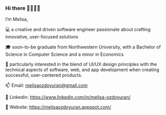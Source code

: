 ### Hi there 👱🏼‍♀️👋

I’m Melisa,

💻 a creative and driven software engineer passionate about crafting innovative, user-focused solutions

🎓  soon-to-be graduate from Northwestern University, with a Bachelor of Science in Computer Science and a minor in Economics

🧐  particularly interested in the blend of UI/UX design principles with the technical aspects of software, web, and app development when creating successful, user-centered products.

📫 Email: melisaozdoyuran@gmail.com

💬 Linkedin: https://www.linkedin.com/in/melisa-ozdoyuran/

🌸 Website: https://melisaozdoyuran.appspot.com/

 


<!--
**melisaozdoyuran2001/melisaozdoyuran2001** is a ✨ _special_ ✨ repository because its `README.md` (this file) appears on your GitHub profile.

Here are some ideas to get you started:

- 🔭 I’m currently working on ...
- 🌱 I’m currently learning ...
- 👯 I’m looking to collaborate on ...
- 🤔 I’m looking for help with ...
- 💬 Ask me about ...
- 📫 How to reach me: ...
- 😄 Pronouns: ...
- ⚡ Fun fact: ...
-->
